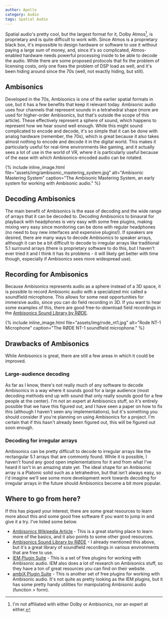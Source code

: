 ```yaml
---
author: Apollo
category: Audio
tags: Spatial Audio
---
```

Spatial audio's pretty cool, but the largest format for it, Dolby Atmos[^1], is
proprietary and is quite difficult to work with. Since Atmos is a proprietary
black box, it's impossible to design hardware or software to use it without
paying a large sum of money, and, since it's so complicated, Atmos-enabled
hardware needs powerful processing inside to be able to decode the audio. While
there are some proposed protocols that fix the problem of licensing costs, only
one fixes the problem of DSP load as well, and it's been hiding around since
the 70s (well, not exactly hiding, but still).

## Ambisonics

Developed in the 70s, Ambisonics is one of the earlier spatial formats in use,
but it has a few benefits that keep it relevant today. Ambisonic audio uses
four channels that represent sounds in a tetrahedral shape (more are used for
higher-order Ambisonics, but that's outside the scope of this article). These
effectively represent a sphere of sound, which happens to represent how we hear
sound well enough. While this might sound complicated to encode and decode,
it's so simple that it can be done with analog hardware (remember, the 70s),
which is great because it also takes almost nothing to encode and decode it in
the digital world. This makes it particularly useful for real-time environments
like gaming, and it actually sees a lot of use in the world of VR, where it is
particularly useful because of the ease with which Ambisonics-encoded audio can
be rotated.

{% include inline_image.html file="assets/img/ambisonic_mastering_system.jpg"
alt="Ambisonic Mastering System" caption="The Ambisonic Mastering System, an
early system for working with Ambisonic audio." %}

## Decoding Ambisonics

The main benefit of Ambisonics is the ease of decoding and the wide range of
arrays that it can be decoded to. Decoding Ambisonics to binaural for playback
with headphones is very easy with some free plugins, making mixing very easy
since monitoring can be done with regular headphones (no need to buy new
interfaces and expensive plugins!). If speakers are desired, there are many ways
to decode Ambisonics to speaker arrays, although it can be a bit difficult to
decode to irregular arrays like traditional 5.1 surround arrays (there is
proprietary software to do this, but I haven't ever tried it and I think it has
its problems - it will likely get better with time though, especially if
Ambisonics sees more widespread use).

## Recording for Ambisonics

Because Ambisonics represents audio as a sphere instead of a 3D space, it is
possible to record Ambisonic audio with a specialized mic called a soundfield
microphone. This allows for some neat opportunities for immersive audio, since
you can do field recording in 3D. If you want to hear some examples of this,
there are good free-to-download field recordings in the [Ambisonics Sound
Library by RØDE](https://library.soundfield.com/).

{% include inline_image.html file="assets/img/rode_nt1.jpg"
alt="Rode NT-1 Microphone" caption="The RØDE NT-1 soundfield microphone." %}

## Drawbacks of Ambisonics

While Ambisonics is great, there are still a few areas in which it could be
improved.

### Large-audience decoding

As far as I know, there's not really much of any software to decode Ambisonics
in a way where it sounds good for a large audience (most decoding methods end up
with sound that only really sounds good for a few people at the center). I'm not
an expert at Ambisonics stuff, so it's entirely possible that we have this
figured out, and I have seen a paper on how to fix this (although I haven't seen
any implementations), but it's something you should consider if you're planning
on using Ambisonics for a project. I'm certain that if this hasn't already been
figured out, this will be figured out soon enough.

### Decoding for irregular arrays

Ambisonics can be pretty difficult to decode to irregular arrays like the
rectangular 5.1 arrays that are commonly found. While it is possible, I haven't
found any good open implementations for it and from what I've heard it isn't in
an amazing state yet. The ideal shape for an Ambisonic array is a Platonic solid
such as a tetrahedron, but that isn't always easy, so I'd imagine we'll see some
more development work towards decoding for irregular arrays in the future should
Ambisonics become a bit more popular.

## Where to go from here?

If this has piqued your interest, there are some great resources to learn more
about this and some good free software if you want to jump in and give it a try.
I've listed some below.

* [Ambisonics Wikipedia Article](https://en.wikipedia.org/wiki/Ambisonics) -
  This is a great starting place to learn more of the basics, and it also points
  to some other good resources.
* [Ambisonics Sound Library by RØDE](https://library.soundfield.com/) - I
  already mentioned this above, but it's a great library of soundfield
  recordings in various environments that are free to use.
* [IEM Plugin Suite](https://plugins.iem.at/) - This is a set of free plugins
  for working with Ambisonic audio. IEM also does a lot of research on
  Ambisonics stuff, so they have a ton of great resources you can find on their
  website.
* [ambiX Plugin Suite](https://github.com/kronihias/ambix) - This is another
  set of free plugins for working with Ambisonic audio. It's not quite as
  pretty looking as the IEM plugins, but it has some pretty handy utilities
  for manipulating Ambisonic audio (function > form).

[^1]: I'm not affiliated with either Dolby or Ambisonics, nor an expert at either.
